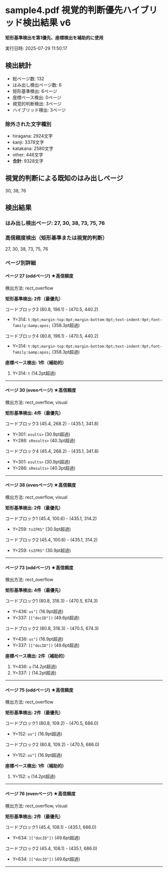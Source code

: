 # sample4.pdf 視覚的判断優先ハイブリッド検出結果 v6

**矩形基準検出を第1優先、座標検出を補助的に使用**

実行日時: 2025-07-29 11:50:17

## 検出統計

- 総ページ数: 132
- はみ出し検出ページ数: 6
- 矩形基準検出: 6ページ
- 座標ベース検出: 0ページ
- 視覚的判断検出: 3ページ
- ハイブリッド検出: 3ページ

### 除外された文字種別

- hiragana: 2924文字
- kanji: 3378文字
- katakana: 2580文字
- other: 446文字
- **合計**: 9328文字

## 視覚的判断による既知のはみ出しページ

30, 38, 76

## 検出結果

### はみ出し検出ページ: 27, 30, 38, 73, 75, 76

### 高信頼度検出（矩形基準または視覚的判断）

27, 30, 38, 73, 75, 76

### ページ別詳細

#### ページ 27 (oddページ) ★高信頼度
検出方法: rect_overflow

**矩形基準検出: 2件（最優先）**

コードブロック3 (80.8, 196.1) - (470.5, 440.2)
  - Y=314: `t:0pt;margin-top:0pt;margin-bottom:0pt;text-indent:9pt;font-family:&amp;apos;` (358.3pt超過)

コードブロック4 (80.8, 196.1) - (470.5, 440.2)
  - Y=314: `t:0pt;margin-top:0pt;margin-bottom:0pt;text-indent:9pt;font-family:&amp;apos;` (358.3pt超過)

**座標ベース検出: 1件（補助的）**

1. Y=314: `t` (14.2pt超過)

---

#### ページ 30 (evenページ) ★高信頼度
検出方法: rect_overflow, visual

**矩形基準検出: 4件（最優先）**

コードブロック3 (45.4, 268.2) - (435.1, 341.8)
  - Y=301: `esults>` (30.9pt超過)
  - Y=286: `sResults>` (40.3pt超過)

コードブロック4 (45.4, 268.2) - (435.1, 341.8)
  - Y=301: `esults>` (30.9pt超過)
  - Y=286: `sResults>` (40.3pt超過)

---

#### ページ 38 (evenページ) ★高信頼度
検出方法: rect_overflow, visual

**矩形基準検出: 2件（最優先）**

コードブロック1 (45.4, 100.6) - (435.1, 314.2)
  - Y=259: `tsIFRS"` (30.9pt超過)

コードブロック2 (45.4, 100.6) - (435.1, 314.2)
  - Y=259: `tsIFRS"` (30.9pt超過)

---

#### ページ 73 (oddページ) ★高信頼度
検出方法: rect_overflow

**矩形基準検出: 4件（最優先）**

コードブロック1 (80.8, 318.3) - (470.5, 674.3)
  - Y=436: `us"]` (16.9pt超過)
  - Y=337: `]["docID"])` (49.6pt超過)

コードブロック2 (80.8, 318.3) - (470.5, 674.3)
  - Y=436: `us"]` (16.9pt超過)
  - Y=337: `]["docID"])` (49.6pt超過)

**座標ベース検出: 2件（補助的）**

1. Y=436: `u` (14.2pt超過)
2. Y=337: `]` (14.2pt超過)

---

#### ページ 75 (oddページ) ★高信頼度
検出方法: rect_overflow

**矩形基準検出: 2件（最優先）**

コードブロック1 (80.8, 109.2) - (470.5, 686.0)
  - Y=152: `us"]` (16.9pt超過)

コードブロック2 (80.8, 109.2) - (470.5, 686.0)
  - Y=152: `us"]` (16.9pt超過)

**座標ベース検出: 1件（補助的）**

1. Y=152: `u` (14.2pt超過)

---

#### ページ 76 (evenページ) ★高信頼度
検出方法: rect_overflow, visual

**矩形基準検出: 2件（最優先）**

コードブロック1 (45.4, 108.1) - (435.1, 686.0)
  - Y=634: `]["docID"])` (49.6pt超過)

コードブロック2 (45.4, 108.1) - (435.1, 686.0)
  - Y=634: `]["docID"])` (49.6pt超過)

---

